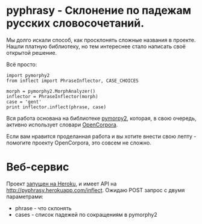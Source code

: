 # pyphrasy - Склонение по падежам русских словосочетаний.

Мы долго искали способ, как просклонять сложные названия в проекте. Нашли платную библиотеку,
но тем интереснее стало написать своё открытой решение.

Всё просто:

    import pymorphy2
    from inflect import PhraseInflector, CASE_CHOICES

    morph = pymorphy2.MorphAnalyzer()
    inflector = PhraseInflector(morph)
    case = 'gent'
    print inflector.inflect(phrase, case)


Вся работа основана на библиотеке [pymorpy2](https://pymorphy2.readthedocs.org), которая, в свою очередь,
активно использует словари [OpenCorpora](http://opencorpora.org/).

Если вам нравится проделанная работа и вы хотите внести свою лепту - помогите проекту OpenCorpora,
это совсем не сложно.

# Веб-сервис


Проект [запущен на Heroku](http://pyphrasy.herokuapp.com/), и имеет API на http://pyphrasy.herokuapp.com/inflect.
Ожидаю POST запрос с двумя параметрами:

* phrase - что склонять
* cases - список падежей по сокращениям в pymorphy2
